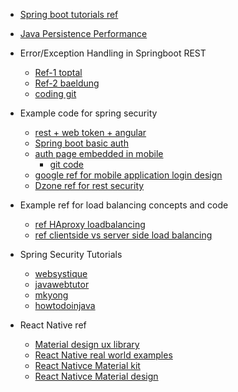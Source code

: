 - [Spring boot tutorials ref](http://www.springboottutorial.com/)
- [Java Persistence Performance ](https://vladmihalcea.com/books/high-performance-java-persistence/)

- Error/Exception Handling in Springboot REST
    - [Ref-1 toptal](https://www.toptal.com/java/spring-boot-rest-api-error-handling)
    - [Ref-2 baeldung](http://www.baeldung.com/exception-handling-for-rest-with-spring)
    - [coding git](https://github.com/brunocleite/spring-boot-exception-handling)
    
- Example code for spring security
    - [rest + web token + angular](https://medium.com/@nydiarra/secure-a-spring-boot-rest-api-with-json-web-token-reference-to-angular-integration-e57a25806c50)
    - [Spring boot basic auth](http://www.springboottutorial.com/securing-rest-services-with-spring-boot-starter-security)
    - [auth page embedded in mobile](http://automateddeveloper.blogspot.com/2014/03/securing-your-mobile-api-spring-security.html)
        - [git code](https://github.com/robhinds/spring-four-template/)
    - [google ref for mobile application login design](http://web.archive.org/web/20130822184827/https://developers.google.com/accounts/docs/MobileApps)
    - [Dzone ref for rest security](https://dzone.com/articles/secure-rest-services-using)
- Example ref for load balancing concepts and code
    - [ref HAproxy loadbalancing](https://www.haproxy.com/blog/load-balancing-affinity-persistence-sticky-sessions-what-you-need-to-know/)
    - [ref clientside vs server side load balancing](https://gooroo.io/GoorooTHINK/Article/17367/Spring-Cloud-and-Netflix-Ribbon-Clientside-Load-Balancing/28985#.WpCrGZM-dE4)

- Spring Security Tutorials
    - [websystique](http://websystique.com/spring-security-tutorial/)
    - [javawebtutor](http://javawebtutor.com/articles/spring/spring-security-tutorial.php)
    - [mkyong](http://www.mkyong.com/tutorials/spring-security-tutorials/)
    - [howtodoinjava](https://howtodoinjava.com/spring-security-tutorial/)
    
- React Native ref 
    - [Material design ux library](https://github.com/xotahal/react-native-material-ui)
    - [React Native real world examples](https://github.com/jondot/awesome-react-native)
    - [React Nativce Material kit](https://github.com/xinthink/react-native-material-kit)
    - [React Nativce Material design](http://react-native-material-design.github.io/)
